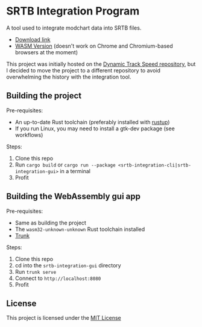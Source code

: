 # SRTB Integration Program

A tool used to integrate modchart data into SRTB files.

- [Download link](https://github.com/Raoul1808/srtb-integration-program/releases)
- [WASM Version](https://raoul1808.github.io/srtb-integration-program) (doesn't work on Chrome and Chromium-based browsers at the moment)

This project was initially hosted on the [Dynamic Track Speed repository](https://github.com/Raoul1808/DynamicTrackSpeed), but I decided to move the project to a different repository to avoid overwhelming the history with the integration tool.

## Building the project

Pre-requisites:
- An up-to-date Rust toolchain (preferably installed with [rustup](https://rustup.rs/))
- If you run Linux, you may need to install a gtk-dev package (see workflows)

Steps:
1. Clone this repo
2. Run `cargo build` or `cargo run --package <srtb-integration-cli|srtb-integration-gui>` in a terminal
3. Profit

## Building the WebAssembly gui app

Pre-requisites:
- Same as building the project
- The `wasm32-unknown-unknown` Rust toolchain installed
- [Trunk](https://trunkrs.dev)

Steps:
1. Clone this repo
2. cd into the `srtb-integration-gui` directory
3. Run `trunk serve`
4. Connect to `http://localhost:8080`
5. Profit

## License

This project is licensed under the [MIT License](LICENSE)
